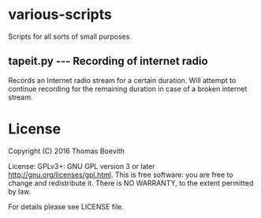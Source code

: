 # various-scripts
Scripts for all sorts of small purposes

## tapeit.py --- Recording of internet radio
Records an Internet radio stream for a certain duration. Will attempt to
continue recording for the remaining duration in case of a broken internet
stream.

# License
Copyright (C) 2016 Thomas Boevith

License: GPLv3+: GNU GPL version 3 or later <http://gnu.org/licenses/gpl.html>.
This is free software: you are free to change and redistribute it. There is NO
WARRANTY, to the extent permitted by law.

For details please see LICENSE file.
